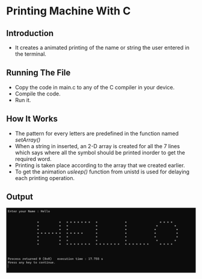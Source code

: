 # Printing Machine With C
## Introduction
  * It creates a animated printing of the name or string the user entered in the terminal.

## Running The File
  * Copy the code in main.c to any of the C compiler in your device.
  * Compile the code.
  * Run it.
 
## How It Works
  * The pattern for every letters are predefined in the function named *setArray()*
  * When a string in inserted, an 2-D array is created for all the 7 lines which says where all the symbol should be printed inorder to get the required word.
  * Printing is taken place according to the array that we created earlier.
  * To get the animation *usleep()* function from unistd is used for delaying each printing operation.
  
## Output
  ![This is the output](/Sample_Output.png)
